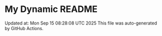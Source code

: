 # My Dynamic README
Updated at: Mon Sep 15 08:28:08 UTC 2025
This file was auto-generated by GitHub Actions.
